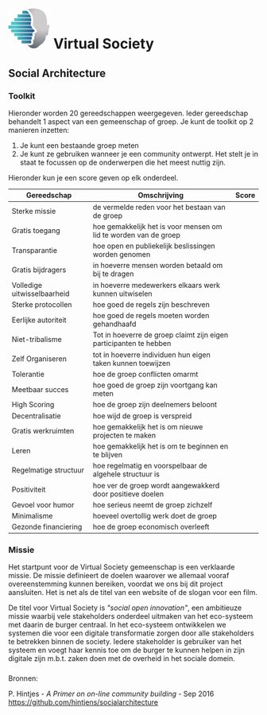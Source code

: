 # ![logo](../../images/logo.svg) Virtual Society

## Social Architecture

### Toolkit

Hieronder worden 20 gereedschappen weergegeven. Ieder gereedschap behandelt 1 aspect van een gemeenschap of groep. Je kunt de toolkit op 2 manieren inzetten:

1. Je kunt een bestaande groep meten
2. Je kunt ze gebruiken wanneer je een community ontwerpt. Het stelt je in staat te focussen op de onderwerpen die het meest nuttig zijn. 

Hieronder kun je een score geven op elk onderdeel.

| Gereedschap                 | Omschrijving                                                       | Score |
|-----------------------------|--------------------------------------------------------------------|-------|
| Sterke missie               | de vermelde reden voor het bestaan ​​van de groep                    |       |
| Gratis toegang              | hoe gemakkelijk het is voor mensen om lid te worden van de groep   |       |
| Transparantie               | hoe open en publiekelijk beslissingen worden genomen               |       |
| Gratis bijdragers           | in hoeverre mensen worden betaald om bij te dragen                 |       |
| Volledige uitwisselbaarheid | in hoeverre medewerkers elkaars werk kunnen uitwiselen             |       |
| Sterke protocollen          | hoe goed de regels zijn beschreven                                 |       |
| Eerlijke autoriteit         | hoe goed de regels moeten worden gehandhaafd                       |       |
| Niet-tribalisme             | Tot in hoeverre de groep claimt zijn eigen participanten te hebben |       |
| Zelf Organiseren            | tot in hoeverre individuen hun eigen taken kunnen toewijzen        |       |
| Tolerantie                  | hoe de groep conflicten omarmt                                     |       |
| Meetbaar succes             | hoe goed de groep zijn voortgang kan meten                         |       |
| High Scoring                | hoe de groep zijn deelnemers beloont                               |       |
| Decentralisatie             | hoe wijd de groep is verspreid                                     |       |
| Gratis werkruimten          | hoe gemakkelijk het is om nieuwe projecten te maken                |       |
| Leren                       | hoe gemakkelijk het is om te beginnen en te blijven                |       |
| Regelmatige structuur       | hoe regelmatig en voorspelbaar de algehele structuur is            |       |
| Positiviteit                | hoe ver de groep wordt aangewakkerd door positieve doelen          |       |
| Gevoel voor humor           | hoe serieus neemt de groep zichzelf                                |       |
| Minimalisme                 | hoeveel overtollig werk doet de groep                              |       |
| Gezonde financiering        | hoe de groep economisch overleeft                                  |       |


### Missie

Het startpunt voor de Virtual Society gemeenschap is een verklaarde missie. De missie definieert de doelen waarover we allemaal vooraf overeenstemming kunnen bereiken, voordat we ons bij dit project aansluiten. Het is net als de titel van een website of de slogan voor een film.

De titel voor Virtual Society is *"social open innovation"*, een ambitieuze missie waarbij vele stakeholders onderdeel uitmaken van het eco-systeem met daarin
de burger centraal. In het eco-systeem ontwikkelen we systemen die voor een digitale transformatie zorgen door alle stakeholders te betrekken binnen de society.
Iedere stakeholder is gebruiker van het systeem en voegt haar kennis toe om de burger te kunnen helpen in zijn digitale zijn m.b.t. zaken doen met de overheid
in het sociale domein.

### 








Bronnen: 

P. Hintjes - *A Primer on on-line community building* - Sep 2016
https://github.com/hintjens/socialarchitecture